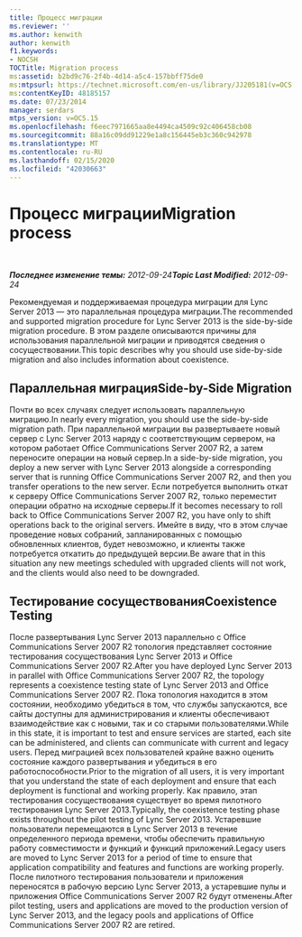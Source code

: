 ```yaml
---
title: Процесс миграции
ms.reviewer: ''
ms.author: kenwith
author: kenwith
f1.keywords:
- NOCSH
TOCTitle: Migration process
ms:assetid: b2bd9c76-2f4b-4d14-a5c4-157bbff75de0
ms:mtpsurl: https://technet.microsoft.com/en-us/library/JJ205181(v=OCS.15)
ms:contentKeyID: 48185157
ms.date: 07/23/2014
manager: serdars
mtps_version: v=OCS.15
ms.openlocfilehash: f6eec7971665aa8e4494ca4509c92c406458cb08
ms.sourcegitcommit: 88a16c09dd91229e1a8c156445eb3c360c942978
ms.translationtype: MT
ms.contentlocale: ru-RU
ms.lasthandoff: 02/15/2020
ms.locfileid: "42030663"
---
```

<div data-xmlns="http://www.w3.org/1999/xhtml">

<div class="topic" data-xmlns="http://www.w3.org/1999/xhtml" data-msxsl="urn:schemas-microsoft-com:xslt" data-cs="http://msdn.microsoft.com/">

<div data-asp="http://msdn2.microsoft.com/asp">

# <a name="migration-process"></a><span data-ttu-id="5e64e-102">Процесс миграции</span><span class="sxs-lookup"><span data-stu-id="5e64e-102">Migration process</span></span>

</div>

<div id="mainSection">

<div id="mainBody">

<span> </span>

<span data-ttu-id="5e64e-103">_**Последнее изменение темы:** 2012-09-24_</span><span class="sxs-lookup"><span data-stu-id="5e64e-103">_**Topic Last Modified:** 2012-09-24_</span></span>

<span data-ttu-id="5e64e-104">Рекомендуемая и поддерживаемая процедура миграции для Lync Server 2013 — это параллельная процедура миграции.</span><span class="sxs-lookup"><span data-stu-id="5e64e-104">The recommended and supported migration procedure for Lync Server 2013 is the side-by-side migration procedure.</span></span> <span data-ttu-id="5e64e-105">В этом разделе описываются причины для использования параллельной миграции и приводятся сведения о сосуществовании.</span><span class="sxs-lookup"><span data-stu-id="5e64e-105">This topic describes why you should use side-by-side migration and also includes information about coexistence.</span></span>

<div>

## <a name="side-by-side-migration"></a><span data-ttu-id="5e64e-106">Параллельная миграция</span><span class="sxs-lookup"><span data-stu-id="5e64e-106">Side-by-Side Migration</span></span>

<span data-ttu-id="5e64e-107">Почти во всех случаях следует использовать параллельную миграцию.</span><span class="sxs-lookup"><span data-stu-id="5e64e-107">In nearly every migration, you should use the side-by-side migration path.</span></span> <span data-ttu-id="5e64e-108">При параллельной миграции вы развертываете новый сервер с Lync Server 2013 наряду с соответствующим сервером, на котором работает Office Communications Server 2007 R2, а затем переносите операции на новый сервер.</span><span class="sxs-lookup"><span data-stu-id="5e64e-108">In a side-by-side migration, you deploy a new server with Lync Server 2013 alongside a corresponding server that is running Office Communications Server 2007 R2, and then you transfer operations to the new server.</span></span> <span data-ttu-id="5e64e-109">Если потребуется выполнить откат к серверу Office Communications Server 2007 R2, только переместит операции обратно на исходные серверы.</span><span class="sxs-lookup"><span data-stu-id="5e64e-109">If it becomes necessary to roll back to Office Communications Server 2007 R2, you have only to shift operations back to the original servers.</span></span> <span data-ttu-id="5e64e-110">Имейте в виду, что в этом случае проведение новых собраний, запланированных с помощью обновленных клиентов, будет невозможно, и клиенты также потребуется откатить до предыдущей версии.</span><span class="sxs-lookup"><span data-stu-id="5e64e-110">Be aware that in this situation any new meetings scheduled with upgraded clients will not work, and the clients would also need to be downgraded.</span></span>

</div>

<div>

## <a name="coexistence-testing"></a><span data-ttu-id="5e64e-111">Тестирование сосуществования</span><span class="sxs-lookup"><span data-stu-id="5e64e-111">Coexistence Testing</span></span>

<span data-ttu-id="5e64e-112">После развертывания Lync Server 2013 параллельно с Office Communications Server 2007 R2 топология представляет состояние тестирования сосуществования Lync Server 2013 и Office Communications Server 2007 R2.</span><span class="sxs-lookup"><span data-stu-id="5e64e-112">After you have deployed Lync Server 2013 in parallel with Office Communications Server 2007 R2, the topology represents a coexistence testing state of Lync Server 2013 and Office Communications Server 2007 R2.</span></span> <span data-ttu-id="5e64e-113">Пока топология находится в этом состоянии, необходимо убедиться в том, что службы запускаются, все сайты доступны для администрирования и клиенты обеспечивают взаимодействие как с новыми, так и со старыми пользователями.</span><span class="sxs-lookup"><span data-stu-id="5e64e-113">While in this state, it is important to test and ensure services are started, each site can be administered, and clients can communicate with current and legacy users.</span></span> <span data-ttu-id="5e64e-114">Перед миграцией всех пользователей крайне важно оценить состояние каждого развертывания и убедиться в его работоспособности.</span><span class="sxs-lookup"><span data-stu-id="5e64e-114">Prior to the migration of all users, it is very important that you understand the state of each deployment and ensure that each deployment is functional and working properly.</span></span> <span data-ttu-id="5e64e-115">Как правило, этап тестирования сосуществования существует во время пилотного тестирования Lync Server 2013.</span><span class="sxs-lookup"><span data-stu-id="5e64e-115">Typically, the coexistence testing phase exists throughout the pilot testing of Lync Server 2013.</span></span> <span data-ttu-id="5e64e-116">Устаревшие пользователи перемещаются в Lync Server 2013 в течение определенного периода времени, чтобы обеспечить правильную работу совместимости и функций и функций приложений.</span><span class="sxs-lookup"><span data-stu-id="5e64e-116">Legacy users are moved to Lync Server 2013 for a period of time to ensure that application compatibility and features and functions are working properly.</span></span> <span data-ttu-id="5e64e-117">После пилотного тестирования пользователи и приложения переносятся в рабочую версию Lync Server 2013, а устаревшие пулы и приложения Office Communications Server 2007 R2 будут отменены.</span><span class="sxs-lookup"><span data-stu-id="5e64e-117">After pilot testing, users and applications are moved to the production version of Lync Server 2013, and the legacy pools and applications of Office Communications Server 2007 R2 are retired.</span></span>

</div>

</div>

<span> </span>

</div>

</div>

</div>

